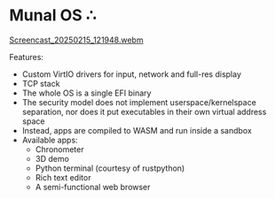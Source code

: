 # Munal OS ∴

[Screencast_20250215_121948.webm](https://github.com/user-attachments/assets/8cbf8a42-c012-4610-8668-014093efc09d)



Features:
* Custom VirtIO drivers for input, network and full-res display
* TCP stack
* The whole OS is a single EFI binary
* The security model does not implement userspace/kernelspace separation, nor does it put executables in their own virtual address space
* Instead, apps are compiled to WASM and run inside a sandbox
* Available apps:
  * Chronometer
  * 3D demo
  * Python terminal (courtesy of rustpython)
  * Rich text editor
  * A semi-functional web browser
